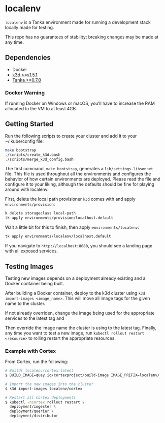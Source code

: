 # localenv

`localenv` is a Tanka environment made for running a development stack locally
made for testing.

This repo has no guarantees of stability; breaking changes may be made
at any time.

## Dependencies

- Docker
- [k3d >=v1.5.1](https://github.com/rancher/k3d)
- [Tanka >=0.7.0](https://github.com/grafana/tanka)

### Docker Warning

If running Docker on Windows or macOS, you'll have to increase the RAM allocated
to the VM to at least 4GB.

## Getting Started

Run the following scripts to create your cluster and add it to your
~/.kube/config file:

```bash
make bootstrap
./scripts/create_k3d.bash
./scripts/merge_k3d_config.bash
```

The first command, `make bootstrap`, generates a `lib/settings.libsonnet`
file. This file is used throughout all the environments and configures the
behavior of how certain environments are deployed. Please read the file and
configure it to your liking, although the defaults should be fine for
playing around with localenv.

First, delete the local path provisioner `k3d` comes with and apply
`environments/provision`:

```bash
k delete storageclass local-path
tk apply environments/provision/localhost.default
```

Wait a little bit for this to finish, then apply `environments/localenv`:

```bash
tk apply environments/localenv/localhost.default
```

If you navigate to `http://localhost:8080`, you should see a landing page with all exposed services.

## Testing Images

Testing new images depends on a deployment already existing and a Docker
container being built.

After building a Docker container, deploy to the k3d cluster using
`k3d import-images <image_name>`. This will move all image tags for the given
name to the cluster.

If not already overriden, change the image being used for the appropriate
services to the latest tag and

Then override the image name the cluster is using to the latest tag. Finally,
any time you want to test a new image, run `kubectl rollout restart <resource>`
to rolling restart the appropriate resources.

### Example with Cortex

From Cortex, run the following:

```bash
# Builds localenv/cortex:latest
$ BUILD_IMAGE=quay.io/cortexproject/build-image IMAGE_PREFIX=localenv/ make all

# Import the new images into the cluster
$ k3d import-images localenv/cortex

# Restart all Cortex deployments
$ kubectl -ncortex rollout restart \
  deployment/ingester \
  deployment/querier \
  deployment/distributor
```

